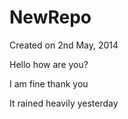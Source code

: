 NewRepo
=======
Created on 2nd May, 2014

Hello how are you?

I am fine thank you



It rained heavily yesterday
